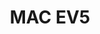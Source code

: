 ---
layout: gallery
title: MAC EV5
thumbnail: /galleryEV5/37.jpg
images:
    - /galleryEV5/1.jpg
    - /galleryEV5/2.jpg
    - /galleryEV5/3.jpg
    - /galleryEV5/4.jpg
    - /galleryEV5/5.jpg
    - /galleryEV5/6.jpg
    - /galleryEV5/7.jpg
    - /galleryEV5/8.jpg
    - /galleryEV5/9.jpg
    - /galleryEV5/10.jpg
    - /galleryEV5/11.JPG
    - /galleryEV5/12.JPG
    - /galleryEV5/13.JPG
    - /galleryEV5/14.JPG
    - /galleryEV5/15.JPG
    - /galleryEV5/16.JPG
    - /galleryEV5/17.JPG
    - /galleryEV5/18.JPG
    - /galleryEV5/19.jpg
    - /galleryEV5/20.jpg
    - /galleryEV5/21.JPG
    - /galleryEV5/22.JPG
    - /galleryEV5/23.jpg
    - /galleryEV5/24.JPG
    - /galleryEV5/25.JPG
    - /galleryEV5/26.jpg
    - /galleryEV5/27.JPG
    - /galleryEV5/28.jpg
    - /galleryEV5/29.jpg
    - /galleryEV5/30.JPG
    - /galleryEV5/31.JPG
    - /galleryEV5/32.JPG
    - /galleryEV5/33.jpg
    - /galleryEV5/34.jpg
    - /galleryEV5/35.jpg
    - /galleryEV5/36.jpg
    - /galleryEV5/37.jpg
    - /galleryEV5/38.jpg
    - /galleryEV5/39.jpg
    - /galleryEV5/40.jpg
    - /galleryEV5/41.jpg
    - /galleryEV5/42.jpg
    - /galleryEV5/43.jpg
    - /galleryEV5/44.jpg
    - /galleryEV5/45.jpg
    - /galleryEV5/46.jpg
    - /galleryEV5/47.jpg
    - /galleryEV5/48.jpg
    - /galleryEV5/49.jpg
    - /galleryEV5/50.jpg
    - /galleryEV5/51.jpg
---